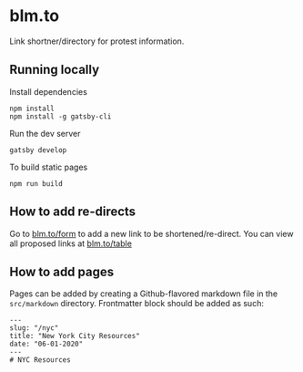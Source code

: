 # blm.to

Link shortner/directory for protest information. 

## Running locally
Install dependencies
```
npm install
npm install -g gatsby-cli
```

Run the dev server
```
gatsby develop
```

To build static pages
```
npm run build
```

## How to add re-directs
Go to [blm.to/form](https://blm.to/form) to add a new link to be shortened/re-direct.
You can view all proposed links at [blm.to/table](https://blm.to/table)

## How to add pages
Pages can be added by creating a Github-flavored markdown file in the `src/markdown` directory. Frontmatter block should be added as such:

```
---
slug: "/nyc"
title: "New York City Resources"
date: "06-01-2020"
---
# NYC Resources
```
